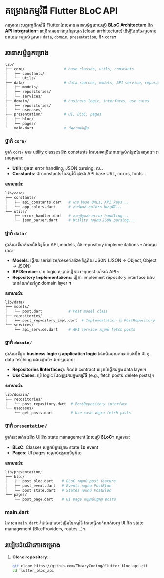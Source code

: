 # គម្រោងកម្មវិធី Flutter BLoC API

គម្រោងនេះបង្ហាញពីកម្មវិធី Flutter ដែលមានរចនាសម្ព័ន្ធដោយប្រើ **BLoC Architecture** និង **API integration**។ វាប្រើការរចនាជាប្រព័ន្ធស្អាត (clean architecture) ដើម្បីបែងចែកស្រទាប់អោយបានច្បាស់ រួមមាន `data`, `domain`, `presentation`, និង `core`។

## រចនាសម្ព័ន្ធគម្រោង

```bash
lib/
├── core/                  # base classes, utils, constants
│   ├── constants/
│   └── utils/
├── data/                  # data sources, models, API service, repository implementations
│   ├── models/
│   ├── repositories/
│   └── services/
├── domain/                # business logic, interfaces, use cases
│   ├── repositories/
│   └── usecases/
├── presentation/          # UI, BLoC, pages
│   ├── bloc/
│   └── pages/
└── main.dart              # ចំណុចចាប់ផ្ដើម
```




### **ថ្នាក់ `core/`**

ថ្នាក់ `core/` មាន utility classes និង constants ដែលអាចប្រើបាននៅគ្រប់កន្លែងនៃគម្រោង។ វាអាចរួមមាន:
- **Utils**: ដូចជា error handling, JSON parsing, ល...
- **Constants**: ជា constants នៃកម្មវិធី ដូចជា API base URL, colors, fonts...

**ឧទាហរណ៍**:

```bash
lib/core/
├── constants/
│   ├── api_constants.dart   # មាន base URLs, API keys...
│   └── app_colors.dart      # ការកំណត់ colors នៃកម្មវិធី...
└── utils/
    ├── error_handler.dart   # ការប្រើប្រាស់ error handling...
    └── json_parser.dart     # Utility សម្រាប់ JSON parsing...
```



### **ថ្នាក់ `data/`**

ថ្នាក់នេះគឺទាក់ទងនឹងទិន្នន័យ API, models, និង repository implementations ។ វាអាចរួមមាន:
- **Models**: ធ្វើការ serialize/deserialize ទិន្នន័យ JSON (JSON -> Object, Object -> JSON)
- **API Service**: មាន logic សម្រាប់ធ្វើការ request ទៅកាន់ API។
- **Repository Implementations**: ធ្វើការ implement repository interface ដែលបានកំណត់នៅក្នុង domain layer ។

**ឧទាហរណ៍**:

```bash
lib/data/
├── models/
│   └── post.dart            # Post model class
├── repositories/
│   └── post_repository_impl.dart  # Implementation នៃ PostRepository
└── services/
    └── api_service.dart     # API service សម្រាប់ fetch posts
```


### **ថ្នាក់ `domain/`**


ថ្នាក់នេះគឺផ្ទុក **business logic** ឬ **application logic** ដែលមិនមានការទាក់ទងនឹង UI ឬ data fetching ដោយផ្ទាល់។ វាអាចរួមមាន:
- **Repositories (Interfaces)**: កំណត់ contract សម្រាប់ធ្វើការក្នុង data layer។
- **Use Cases**: ប្រើ logic ដែលត្រូវការក្នុងកម្មវិធី (e.g., fetch posts, delete posts)។

**ឧទាហរណ៍**:

```bash
lib/domain/
├── repositories/
│   └── post_repository.dart  # PostRepository interface
└── usecases/
    └── get_posts.dart        # Use case សម្រាប់ fetch posts
```



### **ថ្នាក់ `presentation/`**

ថ្នាក់នេះទាក់ទងនឹង UI និង state management ដែលប្រើ **BLoC**។ វារួមមាន:
- **BLoC**: Classes សម្រាប់គ្រប់គ្រង state និង event
- **Pages**: UI pages សម្រាប់បង្ហាញទិន្នន័យ

**ឧទាហរណ៍**:

```bash
lib/presentation/
├── bloc/
│   ├── post_bloc.dart    # BLoC សម្រាប់ post feature
│   ├── post_event.dart   # Events សម្រាប់ PostBloc
│   └── post_state.dart   # States សម្រាប់ PostBloc
└── pages/
    └── post_page.dart    # UI page សម្រាប់បង្ហាញ posts
```



### **main.dart**

ឯកសារ `main.dart` គឺជាចំណុចចាប់ផ្ដើមនៃកម្មវិធី ដែលធ្វើការកំណត់ចេញ UI និង state management (BlocProviders, routes...)។

## របៀបដំណើរការគម្រោង

1. **Clone repository**:
   ```bash
   git clone https://github.com/ThearyCoding/flutter_bloc_api.git
   cd flutter_bloc_api
   ```


